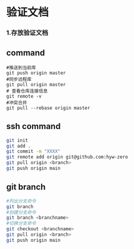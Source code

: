 # 验证文档

### 1.存放验证文档



## command

```shell
#推送到当前库
git push origin master 
#同步远程库
git pull origin master 
# 查看仓库连接信息
git remote -v
#冲突合并
git pull --rebase origin master

```

## ssh command

```bash
git init 
git add .
git commit -m "XXXX"
git remote add origin git@github.com:hyw-zero
git pull origin <branch>
git push origin main
```

## git branch

```bash
#列出分支命令
git branch
#创建分支命令
git branch <branchname>
#切换分支命令
git checkout <branchname>
git pull origin <branch>
git push origin main
```

